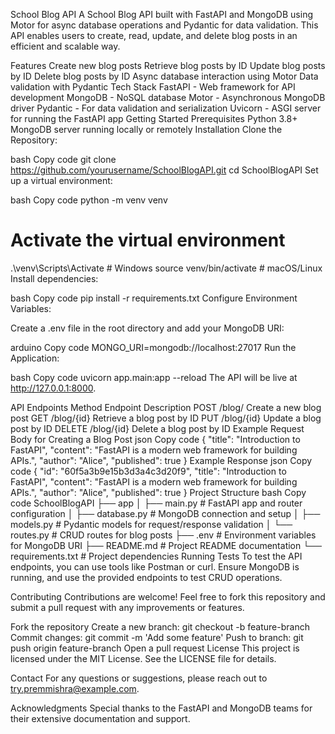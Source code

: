 School Blog API
A School Blog API built with FastAPI and MongoDB using Motor for async database operations and Pydantic for data validation. This API enables users to create, read, update, and delete blog posts in an efficient and scalable way.

Features
Create new blog posts
Retrieve blog posts by ID
Update blog posts by ID
Delete blog posts by ID
Async database interaction using Motor
Data validation with Pydantic
Tech Stack
FastAPI - Web framework for API development
MongoDB - NoSQL database
Motor - Asynchronous MongoDB driver
Pydantic - For data validation and serialization
Uvicorn - ASGI server for running the FastAPI app
Getting Started
Prerequisites
Python 3.8+
MongoDB server running locally or remotely
Installation
Clone the Repository:

bash
Copy code
git clone https://github.com/yourusername/SchoolBlogAPI.git
cd SchoolBlogAPI
Set up a virtual environment:

bash
Copy code
python -m venv venv
# Activate the virtual environment
.\venv\Scripts\Activate  # Windows
source venv/bin/activate # macOS/Linux
Install dependencies:

bash
Copy code
pip install -r requirements.txt
Configure Environment Variables:

Create a .env file in the root directory and add your MongoDB URI:

arduino
Copy code
MONGO_URI=mongodb://localhost:27017
Run the Application:

bash
Copy code
uvicorn app.main:app --reload
The API will be live at http://127.0.0.1:8000.

API Endpoints
Method	Endpoint	Description
POST	/blog/	Create a new blog post
GET	/blog/{id}	Retrieve a blog post by ID
PUT	/blog/{id}	Update a blog post by ID
DELETE	/blog/{id}	Delete a blog post by ID
Example Request Body for Creating a Blog Post
json
Copy code
{
  "title": "Introduction to FastAPI",
  "content": "FastAPI is a modern web framework for building APIs.",
  "author": "Alice",
  "published": true
}
Example Response
json
Copy code
{
  "id": "60f5a3b9e15b3d3a4c3d20f9",
  "title": "Introduction to FastAPI",
  "content": "FastAPI is a modern web framework for building APIs.",
  "author": "Alice",
  "published": true
}
Project Structure
bash
Copy code
SchoolBlogAPI
├── app
│   ├── main.py          # FastAPI app and router configuration
│   ├── database.py      # MongoDB connection and setup
│   ├── models.py        # Pydantic models for request/response validation
│   └── routes.py        # CRUD routes for blog posts
├── .env                 # Environment variables for MongoDB URI
├── README.md            # Project README documentation
└── requirements.txt     # Project dependencies
Running Tests
To test the API endpoints, you can use tools like Postman or curl. Ensure MongoDB is running, and use the provided endpoints to test CRUD operations.

Contributing
Contributions are welcome! Feel free to fork this repository and submit a pull request with any improvements or features.

Fork the repository
Create a new branch: git checkout -b feature-branch
Commit changes: git commit -m 'Add some feature'
Push to branch: git push origin feature-branch
Open a pull request
License
This project is licensed under the MIT License. See the LICENSE file for details.

Contact
For any questions or suggestions, please reach out to try.premmishra@example.com.

Acknowledgments
Special thanks to the FastAPI and MongoDB teams for their extensive documentation and support.
